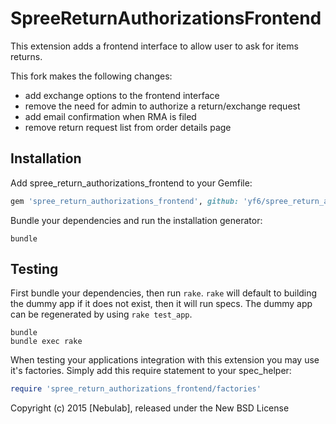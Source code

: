 SpreeReturnAuthorizationsFrontend
=================================

This extension adds a frontend interface to allow user to ask for items returns.

This fork makes the following changes:
- add exchange options to the frontend interface
- remove the need for admin to authorize a return/exchange request
- add email confirmation when RMA is filed
- remove return request list from order details page

Installation
------------

Add spree_return_authorizations_frontend to your Gemfile:

```ruby
gem 'spree_return_authorizations_frontend', github: 'yf6/spree_return_authorizations_frontend'
```

Bundle your dependencies and run the installation generator:

```shell
bundle
```

Testing
-------

First bundle your dependencies, then run `rake`. `rake` will default to building the dummy app if it does not exist, then it will run specs. The dummy app can be regenerated by using `rake test_app`.

```shell
bundle
bundle exec rake
```

When testing your applications integration with this extension you may use it's factories.
Simply add this require statement to your spec_helper:

```ruby
require 'spree_return_authorizations_frontend/factories'
```

Copyright (c) 2015 [Nebulab], released under the New BSD License

